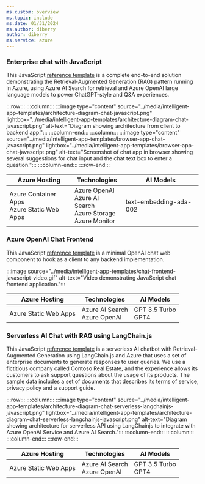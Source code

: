 ```yaml
---
ms.custom: overview
ms.topic: include
ms.date: 01/31/2024
ms.author: diberry
author: diberry
ms.service: azure
---
```


### Enterprise chat with JavaScript

This JavaScript [reference template](https://github.com/azure-samples/azure-search-openai-javascript) is a complete end-to-end solution demonstrating the Retrieval-Augmented Generation (RAG) pattern running in Azure, using Azure AI Search for retrieval and Azure OpenAI large language models to power ChatGPT-style and Q&A experiences.

:::row:::
   :::column:::
      :::image type="content" source="../media/intelligent-app-templates/architecture-diagram-chat-javascript.png" lightbox="../media/intelligent-app-templates/architecture-diagram-chat-javascript.png" alt-text="Diagram showing architecture from client to backend app.":::
   :::column-end:::
   :::column:::
      :::image type="content" source="../media/intelligent-app-templates/browser-app-chat-javascript.png" lightbox="../media/intelligent-app-templates/browser-app-chat-javascript.png" alt-text="Screenshot of chat app in browser showing several suggestions for chat input and the chat text box to enter a question.":::
   :::column-end:::
:::row-end:::

|Azure Hosting|Technologies|AI Models|
|--|--|--|
|Azure Container Apps<br>Azure Static Web Apps|Azure OpenAI<br>Azure AI Search<br>Azure Storage<br>Azure Monitor|text-embedding-ada-002|


### Azure OpenAI Chat Frontend

This JavaScript [reference template](https://github.com/Azure-Samples/azure-openai-chat-frontend) is a minimal OpenAI chat web component to hook as a client to any backend implementation.

:::image source="../media/intelligent-app-templates/chat-frontend-javascript-video.gif" alt-text="Video demonstrating JavaScript chat frontend application.":::

|Azure Hosting|Technologies|AI Models|
|--|--|--|
|Azure Static Web Apps|Azure AI Search<br>Azure OpenAI|GPT 3.5 Turbo<br>GPT4|

### Serverless AI Chat with RAG using LangChain.js

This JavaScript [reference template](https://github.com/Azure-Samples/serverless-chat-langchainjs) is a serverless AI chatbot with Retrieval-Augmented Generation using LangChain.js and Azure that uses a set of enterprise documents to generate responses to user queries. We use a fictitious company called Contoso Real Estate, and the experience allows its customers to ask support questions about the usage of its products. The sample data includes a set of documents that describes its terms of service, privacy policy and a support guide.

:::row:::
   :::column:::
      :::image type="content" source="../media/intelligent-app-templates/architecture-diagram-chat-serverless-langchainjs-javascript.png" lightbox="../media/intelligent-app-templates/architecture-diagram-chat-serverless-langchainjs-javascript.png" alt-text="Diagram showing architecture for serverless API using LangChainjs to integrate with Azure OpenAI Service and Azure AI Search.":::
   :::column-end:::
   :::column:::
   :::column-end:::
:::row-end:::

|Azure Hosting|Technologies|AI Models|
|--|--|--|
|Azure Static Web Apps|Azure AI Search<br>Azure OpenAI|GPT 3.5 Turbo<br>GPT4|
